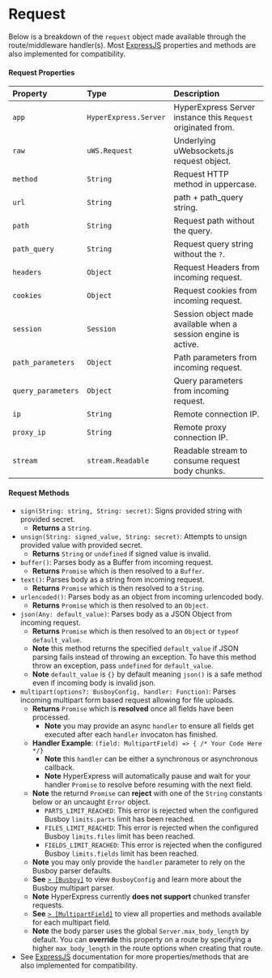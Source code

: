 # Request
Below is a breakdown of the `request` object made available through the route/middleware handler(s). Most [ExpressJS](https://github.com/expressjs/express) properties and methods are also implemented for compatibility.

#### Request Properties
| Property  | Type     | Description                |
| :-------- | :------- | :------------------------- |
| `app` | `HyperExpress.Server`  | HyperExpress Server instance this `Request` originated from. |
| `raw` | `uWS.Request`  | Underlying uWebsockets.js request object.|
| `method` | `String`  | Request HTTP method in uppercase. |
| `url` | `String`  | path + path_query string. |
| `path` | `String`  | Request path without the query.|
| `path_query` | `String`  | Request query string without the `?`.|
| `headers` | `Object`  | Request Headers from incoming request. |
| `cookies` | `Object`  | Request cookies from incoming request. |
| `session` | `Session`  | Session object made available when a session engine is active. |
| `path_parameters` | `Object`  | Path parameters from incoming request. |
| `query_parameters` | `Object`  | Query parameters from incoming request. |
| `ip` | `String`  | Remote connection IP. |
| `proxy_ip` | `String`  | Remote proxy connection IP. |
| `stream` | `stream.Readable`  | Readable stream to consume request body chunks. |

#### Request Methods
* `sign(String: string, String: secret)`: Signs provided string with provided secret.
    * **Returns** a `String`.
* `unsign(String: signed_value, String: secret)`: Attempts to unsign provided value with provided secret.
    * **Returns** `String` or `undefined` if signed value is invalid.
* `buffer()`: Parses body as a Buffer from incoming request.
    * **Returns** `Promise` which is then resolved to a `Buffer`.
* `text()`: Parses body as a string from incoming request.
    * **Returns** `Promise` which is then resolved to a `String`.
* `urlencoded()`: Parses body as an object from incoming urlencoded body.
    * **Returns** `Promise` which is then resolved to an `Object`.
* `json(Any: default_value)`: Parses body as a JSON Object from incoming request.
    * **Returns** `Promise` which is then resolved to an `Object` or `typeof default_value`.
    * **Note** this method returns the specified `default_value` if JSON parsing fails instead of throwing an exception. To have this method throw an exception, pass `undefined` for `default_value`.
    * **Note** `default_value` is `{}` by default meaning `json()` is a safe method even if incoming body is invalid json.
* `multipart(options?: BusboyConfig, handler: Function)`: Parses incoming multipart form based request allowing for file uploads.
    * **Returns** `Promise` which is **resolved** once all fields have been processed.
        * **Note** you may provide an async `handler` to ensure all fields get executed after each `handler` invocaton has finished.
    * **Handler Example**: `(field: MultipartField) => { /* Your Code Here */}`
        * **Note** this `handler` can be either a synchronous or asynchronous callback.
        * **Note** HyperExpress will automatically pause and wait for your handler `Promise` to resolve before resuming with the next field.
    * **Note** the returnd `Promise` can **reject** with one of the `String` constants below or an uncaught `Error` object.
        * `PARTS_LIMIT_REACHED`: This error is rejected when the configured Busboy `limits.parts` limit has been reached.
        * `FILES_LIMIT_REACHED`: This error is rejected when the configured Busboy `limits.files` limit has been reached.
        * `FIELDS_LIMIT_REACHED`: This error is rejected when the configured Busboy `limits.fields` limit has been reached.
    * **Note** you may only provide the `handler` parameter to rely on the Busboy parser defaults.
    * **See** [`> [Busboy]`](https://github.com/mscdex/busboy) to view `BusboyConfig` and learn more about the Busboy multipart parser.
    * **Note** HyperExpress currently **does not support** chunked transfer requests.
    * **See** [`> [MultipartField]`](./MultipartField.md) to view all properties and methods available for each multipart field.
    * **Note** the body parser uses the global `Server.max_body_length` by default. You can **override** this property on a route by specifying a higher `max_body_length` in the route options when creating that route.
* See [ExpressJS](https://github.com/expressjs/express) documentation for more properties/methods that are also implemented for compatibility.